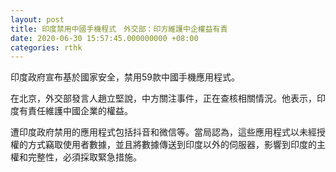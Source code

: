 ```yaml
---
layout: post
title: 印度禁用中國手機程式　外交部：印方維護中企權益有責
date: 2020-06-30 15:57:45.000000000 +08:00
categories: rthk
---
```


印度政府宣布基於國家安全，禁用59款中國手機應用程式。

在北京，外交部發言人趙立堅說，中方關注事件，正在查核相關情況。他表示，印度有責任維護中國企業的權益。

遭印度政府禁用的應用程式包括抖音和微信等。當局認為，這些應用程式以未經授權的方式竊取使用者數據，並且將數據傳送到印度以外的伺服器，影響到印度的主權和完整性，必須採取緊急措施。
